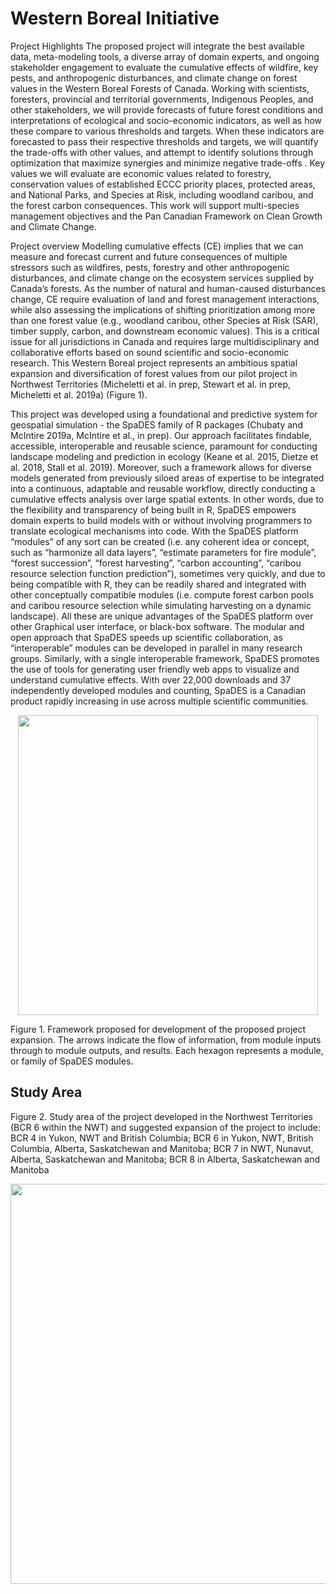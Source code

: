 # Western Boreal Initiative

Project Highlights
The proposed project will integrate the best available data, meta-modeling tools, a diverse array of domain experts, and ongoing stakeholder engagement to evaluate the cumulative effects of wildfire, key pests, and anthropogenic disturbances, and climate change on forest values in the Western Boreal Forests of Canada. Working with scientists, foresters, provincial and territorial governments, Indigenous Peoples, and other stakeholders, we will provide forecasts of future forest conditions and interpretations of ecological and socio-economic indicators, as well as how these compare to various thresholds and targets. When these indicators are forecasted to pass their respective thresholds and targets, we will quantify the trade-offs with other values, and attempt to identify solutions through optimization that maximize synergies and minimize negative trade-offs . Key values we will evaluate are economic values related to forestry, conservation values of established ECCC priority places, protected areas, and National Parks, and Species at Risk, including woodland caribou, and the forest carbon consequences. This work will support multi-species management objectives and the Pan Canadian Framework on Clean Growth and Climate Change.

Project overview
Modelling cumulative effects (CE) implies that we can measure and forecast current and future consequences of multiple stressors such as wildfires, pests, forestry and other anthropogenic disturbances, and climate change on the ecosystem services supplied by Canada’s forests. As the number of natural and human-caused disturbances change, CE require evaluation of land and forest management interactions, while also assessing the implications of shifting prioritization among more than one forest value (e.g., woodland caribou, other Species at Risk (SAR), timber supply, carbon, and downstream economic values). This is a critical issue for all jurisdictions in Canada and requires large multidisciplinary and collaborative efforts based on sound scientific and socio-economic research. This Western Boreal project represents an ambitious spatial expansion and diversification of forest values from our pilot project in Northwest Territories (Micheletti et al. in prep, Stewart et al. in prep, Micheletti et al. 2019a) (Figure 1).

This project was developed using a foundational and predictive system for geospatial simulation - the SpaDES family of R packages (Chubaty and McIntire 2019a, McIntire et al., in prep). Our approach facilitates findable, accessible, interoperable and reusable science, paramount for conducting landscape modeling and prediction in ecology (Keane et al. 2015, Dietze et al. 2018, Stall et al. 2019). Moreover, such a framework allows for diverse models generated from previously siloed areas of expertise to be integrated into a continuous, adaptable and reusable workflow, directly conducting a cumulative effects analysis over large spatial extents. In other words, due to the flexibility and transparency of being built in R, SpaDES empowers domain experts to build models with or without involving programmers to translate ecological mechanisms into code. With the SpaDES platform “modules” of any sort can be created (i.e. any coherent idea or concept, such as “harmonize all data layers”, “estimate parameters for fire module”, “forest succession”, “forest harvesting”, “carbon accounting”, “caribou resource selection function prediction”), sometimes very quickly, and due to being compatible with R, they can be readily shared and integrated with other conceptually compatible modules (i.e. compute forest carbon pools and caribou resource selection  while simulating harvesting on a dynamic landscape). All these are unique advantages of the SpaDES platform over other Graphical user interface, or black-box software. The modular and open approach that SpaDES speeds up scientific collaboration, as “interoperable” modules can be developed in parallel in many research groups. Similarly, with a single interoperable framework, SpaDES promotes the use of tools for generating user friendly web apps to visualize and understand cumulative effects. With over 22,000 downloads and 37 independently developed modules and counting, SpaDES is a Canadian product rapidly increasing in use across multiple scientific communities.


<p align="center">
<img src="https://drive.google.com/uc?export=view&id=19U_VBsFT6E_0R-_no3DP2ve64uEAQRIX" width="480">
</p>
Figure 1. Framework proposed for development of the proposed project expansion. The arrows indicate the flow of information, from module inputs through to module outputs, and results. Each hexagon represents a module, or family of SpaDES modules.

## Study Area
Figure 2. Study area of the project developed in the Northwest Territories (BCR 6 within the NWT) and suggested expansion of the project to include: BCR 4 in Yukon, NWT and British Columbia; BCR 6 in Yukon, NWT, British Columbia, Alberta, Saskatchewan and Manitoba; BCR 7 in NWT, Nunavut, Alberta, Saskatchewan and Manitoba;  BCR 8 in Alberta, Saskatchewan and Manitoba

<p align="center">
<img src="https://drive.google.com/uc?export=view&id=1m6ofEW4iRyBlPke2WVtxA4i0ki45wv5z" width="640">
</p>

